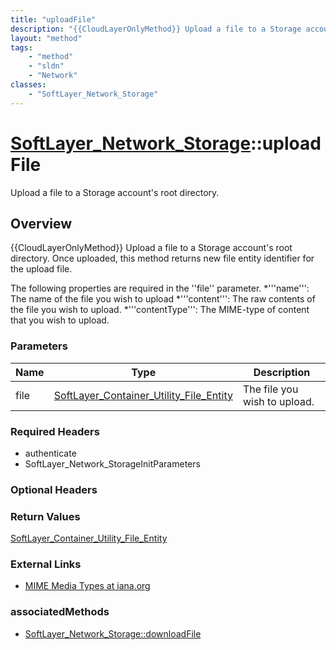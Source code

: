```yaml
---
title: "uploadFile"
description: "{{CloudLayerOnlyMethod}} Upload a file to a Storage account's root directory. Once uploaded, this method returns new fil... "
layout: "method"
tags:
    - "method"
    - "sldn"
    - "Network"
classes:
    - "SoftLayer_Network_Storage"
---
```

# [SoftLayer_Network_Storage](/reference/services/SoftLayer_Network_Storage)::uploadFile

Upload a file to a Storage account's root directory.


## Overview 
{{CloudLayerOnlyMethod}} Upload a file to a Storage account's root directory. Once uploaded, this method returns new file entity identifier for the upload file. 

The following properties are required in the ''file'' parameter. 
*'''name''': The name of the file you wish to upload
*'''content''': The raw contents of the file you wish to upload.
*'''contentType''': The MIME-type of content that you wish to upload.

### Parameters 
|Name | Type | Description |
| --- | --- | --- |
|file| <a href='/reference/datatypes/SoftLayer_Container_Utility_File_Entity'>SoftLayer_Container_Utility_File_Entity </a>| The file you wish to upload.|


### Required Headers
* authenticate
* SoftLayer_Network_StorageInitParameters

### Optional Headers

### Return Values
<a href='/reference/datatypes/SoftLayer_Container_Utility_File_Entity'>SoftLayer_Container_Utility_File_Entity </a>

### External Links


* [MIME Media Types at iana.org](http://www.iana.org/assignments/media-types/)



### associatedMethods

*  [SoftLayer_Network_Storage::downloadFile](/reference/services/SoftLayer_Network_Storage/downloadFile )


